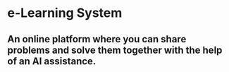 e-Learning System
===

An online platform where you can share problems and solve them together with the help of an AI assistance.
---
